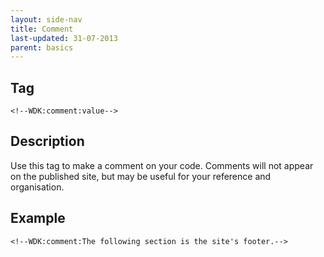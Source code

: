 ```yaml
---
layout: side-nav
title: Comment
last-updated: 31-07-2013
parent: basics
---
```


## Tag

`<!--WDK:comment:value-->`

## Description

Use this tag to make a comment on your code. 
Comments will not appear on the published site, but may be useful for your reference and organisation.

## Example

~~~
<!--WDK:comment:The following section is the site's footer.-->
~~~